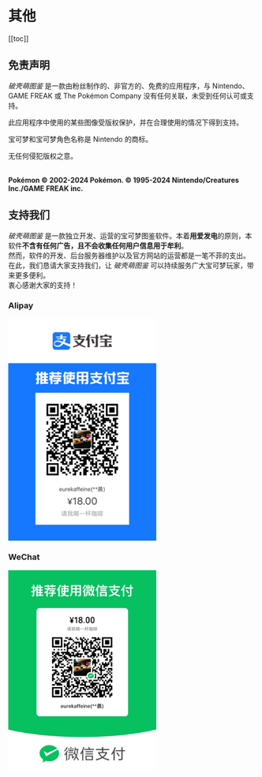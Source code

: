 

# 其他
[[toc]]
## 免责声明

_破壳萌图鉴_ 是一款由粉丝制作的、非官方的、免费的应用程序，与 Nintendo、GAME FREAK 或 The Pokémon Company 没有任何关联，未受到任何认可或支持。

此应用程序中使用的某些图像受版权保护，并在合理使用的情况下得到支持。

宝可梦和宝可梦角色名称是 Nintendo 的商标。

无任何侵犯版权之意。

\
**Pokémon © 2002-2024 Pokémon. © 1995-2024 Nintendo/Creatures Inc./GAME FREAK inc.**

## 支持我们

_破壳萌图鉴_ 是一款独立开发、运营的宝可梦图鉴软件。本着**用爱发电**的原则，本软件**不含有任何广告，且不会收集任何用户信息用于牟利**。\
               然而，软件的开发、后台服务器维护以及官方网站的运营都是一笔不菲的支出。\
               在此，我们恳请大家支持我们，让 _破壳萌图鉴_ 可以持续服务广大宝可梦玩家，带来更多便利。\
               衷心感谢大家的支持！

### Alipay
<img src="../../.vuepress/public/qr_alipay.jpg" width = "300" alt="Alipay QR Code" align=center />

### WeChat
<img src="../../.vuepress/public/qr_wechat.jpg" width = "300" alt="WeChat QR Code" align=center />
